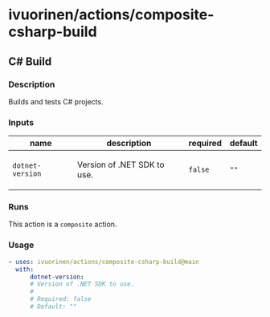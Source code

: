 # ivuorinen/actions/composite-csharp-build

## C# Build

### Description

Builds and tests C# projects.

### Inputs

| name             | description                        | required | default |
|------------------|------------------------------------|----------|---------|
| `dotnet-version` | <p>Version of .NET SDK to use.</p> | `false`  | `""`    |

### Runs

This action is a `composite` action.

### Usage

```yaml
- uses: ivuorinen/actions/composite-csharp-build@main
  with:
      dotnet-version:
      # Version of .NET SDK to use.
      #
      # Required: false
      # Default: ""
```

